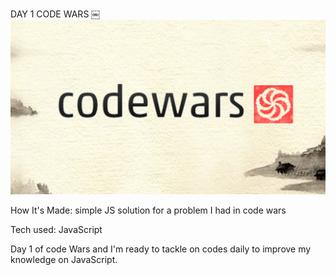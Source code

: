 DAY 1 CODE WARS
￼
![alt tag](media/codeWars.jpg)


How It's Made: 
simple JS solution for a problem I had in code wars

Tech used: JavaScript

Day 1 of code Wars and I'm ready to tackle on codes daily to improve my knowledge on JavaScript.



